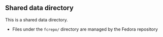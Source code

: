 ## Shared data directory

This is a shared data directory.

* Files under the `fcrepo/` directory are managed by the Fedora repository
